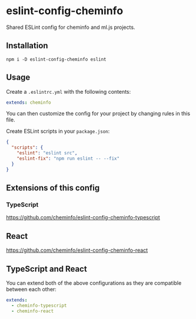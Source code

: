 # eslint-config-cheminfo

Shared ESLint config for cheminfo and ml.js projects.

## Installation

```console
npm i -D eslint-config-cheminfo eslint
```

## Usage

Create a `.eslintrc.yml` with the following contents:

```yml
extends: cheminfo
```

You can then customize the config for your project by changing rules in this file.

Create ESLint scripts in your `package.json`:

```json
{
  "scripts": {
    "eslint": "eslint src",
    "eslint-fix": "npm run eslint -- --fix"
  }
}
```

## Extensions of this config

### TypeScript

https://github.com/cheminfo/eslint-config-cheminfo-typescript

## React

https://github.com/cheminfo/eslint-config-cheminfo-react

## TypeScript and React

You can extend both of the above configurations as they are compatible between each other:

```yml
extends:
  - cheminfo-typescript
  - cheminfo-react
```

